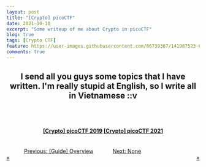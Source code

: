 ```yaml
---
layout: post
title: "[Crypto] picoCTF"
date: 2021-10-10
excerpt: "Some writeup of me about Crypto in picoCTF"
blog: true
tags: [Crypto CTF]
feature: https://user-images.githubusercontent.com/86739367/141987523-68a87eae-f4b0-4c0e-b40d-5c5415491fe9.png
comments: true
---
```


<h2 align="center">
    I send all you guys some topics that I have written. I'm really stupid at English, so I write all in Vietnamese ::v
</h2> 
<br><br>
<div align="center">
    <h4>
        <a href="https://hieuhdh.github.io/deuteri/Crypto-picoCTF-2019/" class="btn btn-success">[Crypto] picoCTF 2019</a> 
        <a href="https://hieuhdh.github.io/deuteri/Crypto-picoCTF-2021/" class="btn btn-success">[Crypto] picoCTF 2021</a>
    </h4>
</div>
<br>
<div class="pre_next" style = "display: grid;grid-template-columns: 45% 45% 20px; grid-gap: 0 10%;">
  <div class="item item1" style="text-align: right"><a href="https://hieuhdh.github.io/deuteri/Guide-Overview/" class="btn" style="width: 100%">Previous: [Guide] Overview<div style = "text-align: left">&laquo; </div></a></div>
  <div class="item item2" style="text-align: left"><a href="#" class="btn" style="width: 100%">Next: None<div style = "text-align: right">&raquo;</div></a></div>

</div>

